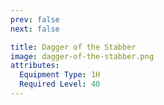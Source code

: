 ```yaml
---
prev: false
next: false

title: Dagger of the Stabber
image: dagger-of-the-stabber.png
attributes:
  Equipment Type: 1H
  Required Level: 40
---
```


<MyItemComponent :item=$frontmatter />

